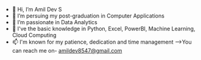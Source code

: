 - 👋 Hi, I’m Amil Dev S
- 🔭 I’m persuing my post-graduation in Computer Applications 
- 👀 I’m passionate in Data Analytics
- 🌱 I've the basic knowledge in Python, Excel, PowerBI, Machine Learning, Cloud Computing 
- 📫 I'm known for my patience, dedication and time management 
-->You can reach me on- amildev8547@gmail.com 

